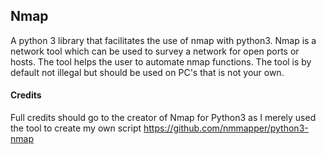 ## Nmap
A python 3 library that facilitates the use of nmap with python3. Nmap is a network tool which can be used to survey a network for open ports or hosts. The tool helps the user to automate nmap functions.
The tool is by default not illegal but should be used on PC's that is not your own.



#### Credits
Full credits should go to the creator of Nmap for Python3 as I merely used the tool to create my own script
https://github.com/nmmapper/python3-nmap
